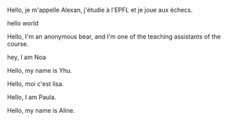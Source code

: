 
Hello, je m'appelle Alexan, j'étudie à l'EPFL et je joue aux échecs.

hello world

Hello, I'm an anonymous bear, and I'm one of the teaching assistants of the course.

hey, I am Noa

Hello, my name is Yhu.

Hello, moi c'est lisa. 

Hello, I am Paula.

Hello, my name is Aline.